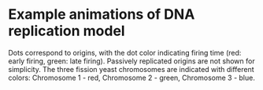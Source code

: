 # Example animations of DNA replication model

Dots correspond to origins, with the dot color indicating firing time (red: early firing, green: late firing). Passively replicated origins are not shown for simplicity.
The three fission yeast chromosomes are indicated with different colors: Chromosome 1 - red, Chromosome 2 - green, Chromosome 3 - blue.
